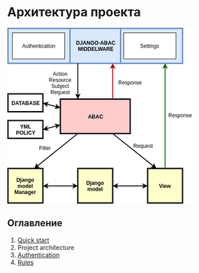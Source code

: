 # Архитектура проекта

![Image structure project](django-abac_architecture.png)

## Оглавление
1. [Quick start](index.md)
1. Project architecture
1. [Authentication](authentication.md)
1. [Rules](rules.md)